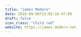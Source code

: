 ```yaml
---
title: "James Medero"
date: 2018-09-06T15:03:16-07:00
draft: false
icon_class: "child red"
website: https://james.medero.net
---
```

